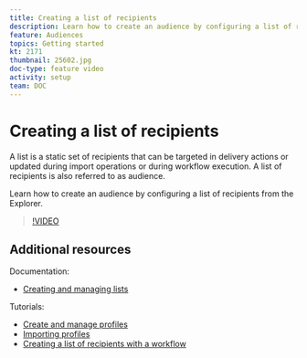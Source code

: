 ```yaml
---
title: Creating a list of recipients
description: Learn how to create an audience by configuring a list of recipients from the Explorer.
feature: Audiences
topics: Getting started
kt: 2171
thumbnail: 25602.jpg
doc-type: feature video
activity: setup
team: DOC
---
```


# Creating a list of recipients

A list is a static set of recipients that can be targeted in delivery actions or updated during import operations or during workflow execution. A list of recipients is also referred to as audience.

Learn how to create an audience by configuring a list of recipients from the Explorer.

>[!VIDEO](https://video.tv.adobe.com/v/25602/quality=12)

## Additional resources

Documentation:

* [Creating and managing lists](https://docs.adobe.com/content/help/en/campaign-classic/using/getting-started/profile-management/creating-and-managing-lists.html)

Tutorials:

* [Create and manage profiles](/help/acc/profile-management/create-and-manage-profiles.md)
* [Importing profiles](/help/acc/data-management/importing-profiles.md)
* [Creating a list of recipients with a workflow](/help/acc/profile-management/creating-a-list-of-recipients-with-a-workflow.md)
